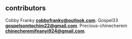 ## contributors

Cobby Franky **[cobbyfranky@outlook.com](mailto:cobbyfranky@outlook.com)**.
Gospel33 **[gospelsomtochim22@gmail.com](mailto:gospelsomtochim22@gmail.com)**.
Precious-chinecherem **[chinecheremifeanyi924@gmail.com](mailto:chinecheremifeanyi924@gmail.com)**.
